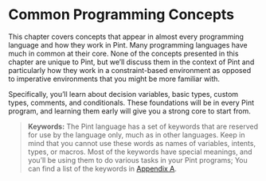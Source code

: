 # Common Programming Concepts

This chapter covers concepts that appear in almost every programming language and how they work in
Pint. Many programming languages have much in common at their core. None of the concepts presented
in this chapter are unique to Pint, but we’ll discuss them in the context of Pint and particularly
how they work in a constraint-based environment as opposed to imperative environments that you might
be more familiar with.

Specifically, you’ll learn about decision variables, basic types, custom types, comments, and
conditionals. These foundations will be in every Pint program, and learning them early will give you
a strong core to start from.

> **Keywords:** The Pint language has a set of keywords that are reserved for use by the language
> only, much as in other languages. Keep in mind that you cannot use these words as names of
> variables, intents, types, or macros. Most of the keywords have special meanings, and you’ll be
> using them to do various tasks in your Pint programs; You can find a list of the keywords in
> [Appendix A](../appendix/keywords.md).

